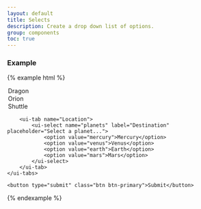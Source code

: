 ```yaml
---
layout: default
title: Selects
description: Create a drop down list of options.
group: components
toc: true
---
```


### Example
{% example html %}
<form>    
    <ui-tabs>
        <ui-tab name="Vehicle">
            <ui-select name="ship" label="Ship" placeholder="Select a ship...">
                <option value="mercury">Dragon</option>
                <option value="venus">Orion</option>
                <option value="earth">Shuttle</option>
            </ui-select>
        </ui-tab>
        
        <ui-tab name="Location">
            <ui-select name="planets" label="Destination" placeholder="Select a planet...">
                <option value="mercury">Mercury</option>
                <option value="venus">Venus</option>
                <option value="earth">Earth</option>
                <option value="mars">Mars</option>
            </ui-select>
        </ui-tab>
    </ui-tabs>
    
    <button type="submit" class="btn btn-primary">Submit</button>
</form>
{% endexample %}
